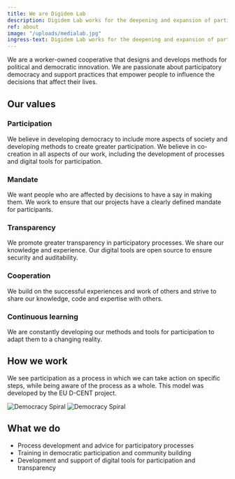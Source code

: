 ```yaml
---
title: We are Digidem Lab
description: Digidem Lab works for the deepening and expansion of participatory democracy at all levels of society.
ref: about
image: "/uploads/medialab.jpg"
ingress-text: Digidem Lab works for the deepening and expansion of participatory democracy at all levels of society.
---
```


We are a worker-owned cooperative that designs and develops methods for political and democratic innovation. We are passionate about participatory democracy and support practices that empower people to influence the decisions that affect their lives.

## Our values
### Participation
We believe in developing democracy to include more aspects of society and developing methods to create greater participation. We believe in co-creation in all aspects of our work, including the development of processes and digital tools for participation.

### Mandate

We want people who are affected by decisions to have a say in making them. We work to ensure that our projects have a clearly defined mandate for participants.

### Transparency
We promote greater transparency in participatory processes. We share our knowledge and experience. Our digital tools are open source to ensure security and auditability.

### Cooperation
We build on the successful experiences and work of others and strive to share our knowledge, code and expertise with others.

### Continuous learning
We are constantly developing our methods and tools for participation to adapt them to a changing reality.

## How we work
We see participation as a process in which we can take action on specific steps, while being aware of the process as a whole. This model was developed by the EU D-CENT project.

![Democracy Spiral]({{site.baseurl}}/uploads/spiral_numbers.svg)
![Democracy Spiral]({{site.baseurl}}/uploads/deltagandespiral_text_en.png)

## What we do
* Process development and advice for participatory processes
* Training in democratic participation and community building
* Development and support of digital tools for participation and transparency
